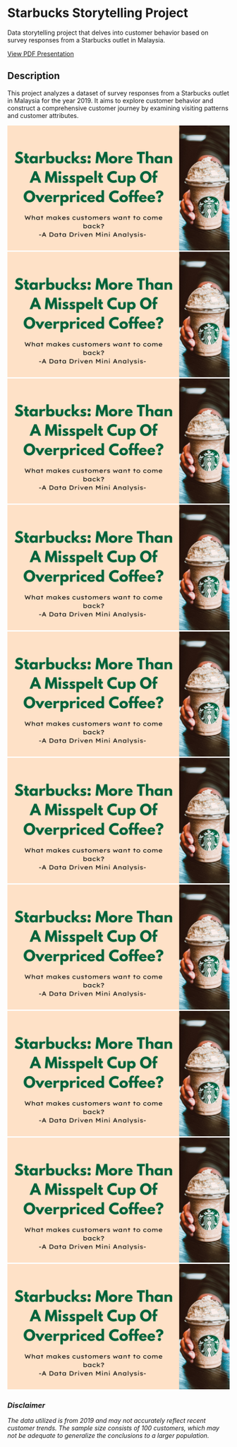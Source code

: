 # Starbucks Storytelling Project

Data storytelling project that delves into customer behavior based on survey responses from a Starbucks outlet in Malaysia.

[View PDF Presentation](https://github.com/suematk/StarbucksDataStorytelling/blob/main/The%20Starbucks%20Study.pdf)

## Description

This project analyzes a dataset of survey responses from a Starbucks outlet in Malaysia for the year 2019. It aims to explore customer behavior and construct a comprehensive customer journey by examining visiting patterns and customer attributes.

![Slide 1](https://github.com/suematk/StarbucksDataStorytelling/blob/main/1.png)
![Slide 2](https://github.com/suematk/StarbucksDataStorytelling/blob/main/1.png)
![Slide 3](https://github.com/suematk/StarbucksDataStorytelling/blob/main/1.png)
![Slide 4](https://github.com/suematk/StarbucksDataStorytelling/blob/main/1.png)
![Slide 5](https://github.com/suematk/StarbucksDataStorytelling/blob/main/1.png)
![Slide 6](https://github.com/suematk/StarbucksDataStorytelling/blob/main/1.png)
![Slide 7](https://github.com/suematk/StarbucksDataStorytelling/blob/main/1.png)
![Slide 8](https://github.com/suematk/StarbucksDataStorytelling/blob/main/1.png)
![Slide 9](https://github.com/suematk/StarbucksDataStorytelling/blob/main/1.png)
![Slide 10](https://github.com/suematk/StarbucksDataStorytelling/blob/main/1.png)


### *Disclaimer*

*The data utilized is from 2019 and may not accurately reflect recent customer trends. The sample size consists of 100 customers, which may not be adequate to generalize the conclusions to a larger population.*
